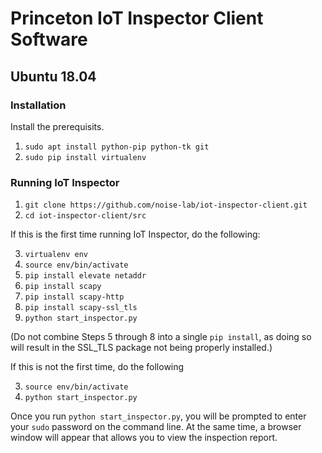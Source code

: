 # Princeton IoT Inspector Client Software

## Ubuntu 18.04

### Installation

Install the prerequisits.

1. `sudo apt install python-pip python-tk git`
2. `sudo pip install virtualenv`

### Running IoT Inspector

1. `git clone https://github.com/noise-lab/iot-inspector-client.git`
2. `cd iot-inspector-client/src`

If this is the first time running IoT Inspector, do the following:

3. `virtualenv env`
4. `source env/bin/activate`
5. `pip install elevate netaddr`
6. `pip install scapy`
7. `pip install scapy-http`
8. `pip install scapy-ssl_tls`
9. `python start_inspector.py`

(Do not combine Steps 5 through 8 into a single `pip install`, as doing so will result in the SSL_TLS package not being properly installed.)

If this is not the first time, do the following

3. `source env/bin/activate`
4. `python start_inspector.py`

Once you run `python start_inspector.py`, you will be prompted to enter your `sudo` password on the command line. At the same time, a browser window will appear that allows you to view the inspection report.
